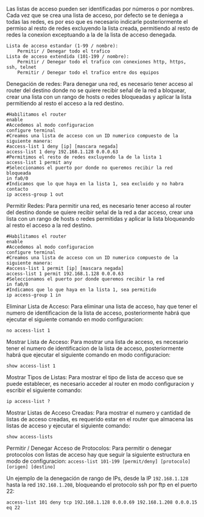 Las listas de acceso pueden ser identificadas por números o por nombres.
Cada vez que se crea una lista de acceso, por defecto se te deniega a todas las redes, es por eso que es necesario indicarle posteriormente el permiso al resto de redes excluyendo la lista creada, permitiendo al resto de redes la conexion exceptuando a la de la lista de acceso denegada.
```
Lista de acceso estandar (1-99 / nombre):
    Permitir / Denegar todo el trafico
Lista de acceso extendida (101-199 / nombre):
    Permitir / Denegar todo el trafico con conexiones http, https, ssh, telnet
    Permitir / Denegar todo el trafico entre dos equipos
```
Denegación de redes:
Para denegar una red, es necesario tener acceso al router del destino donde no se quiere recibir señal de la red a bloquear, crear una lista con un rango de hosts o redes bloqueadas y aplicar la lista permitiendo al resto el acceso a la red destino.

```
#Habilitamos el router
enable
#Accedemos al modo configuracion
configure terminal
#Creamos una lista de acceso con un ID numerico compuesto de la siguiente manera:
#access-list 1 deny [ip] [mascara negada]
access-list 1 deny 192.168.1.128 0.0.0.63
#Permitimos el resto de redes excluyendo la de la lista 1
access-list 1 permit any
#Seleccionamos el puerto por donde no queremos recibir la red bloqueada
in fa0/0
#Indicamos que lo que haya en la lista 1, sea excluido y no habra contacto
ip access-group 1 out
```

Permitir Redes:
Para permitir una red, es necesario tener acceso al router del destino donde se quiere recibir señal de la red a dar acceso, crear una lista con un rango de hosts o redes permitidas y aplicar la lista bloqueando al resto el acceso a la red destino.
```
#Habilitamos el router
enable
#Accedemos al modo configuracion
configure terminal
#Creamos una lista de acceso con un ID numerico compuesto de la siguiente manera:
#access-list 1 permit [ip] [mascara negada]
access-list 1 permit 192.168.1.128 0.0.0.63
#Seleccionamos el puerto por donde queremos recibir la red
in fa0/0
#Indicamos que lo que haya en la lista 1, sea permitido
ip access-group 1 in
```

Eliminar Lista de Acceso:
Para eliminar una lista de acceso, hay que tener el numero de identificacion de la lista de acceso, posteriormente habrá que ejecutar el siguiente comando en modo configuracion:
```
no access-list 1
```

Mostrar Lista de Acceso:
Para mostrar una lista de acceso, es necesario tener el numero de identificacion de la lista de acceso, posteriormente habrá que ejecutar el siguiente comando en modo configuracion:
```
show access-list 1
```

Mostrar Tipos de Listas:
Para mostrar el tipo de lista de acceso que se puede establecer, es necesario acceder al router en modo configuracion y escribir el siguiente comando:
```
ip access-list ?
```

Mostrar Listas de Acceso Creadas:
Para mostrar el numero y cantidad de listas de acceso creadas, es requerido estar en el router que almacena las listas de acceso y ejecutar el siguiente comando:
```
show access-lists
```

Permitir / Denegar Acceso de Protocolos:
Para permitir o denegar protocolos con listas de acceso hay que seguir la siguiente estructura en modo de configuracion:
`access-list 101-199 [permit/deny] [protocolo] [origen] [destino]`

Un ejemplo de la denegación de rango de IPs, desde la IP `192.168.1.128` hasta la red `192.168.1.208`, bloqueando el protocolo ssh por ftp en el puerto 22:
```
access-list 101 deny tcp 192.168.1.128 0.0.0.69 192.168.1.208 0.0.0.15 eq 22
```